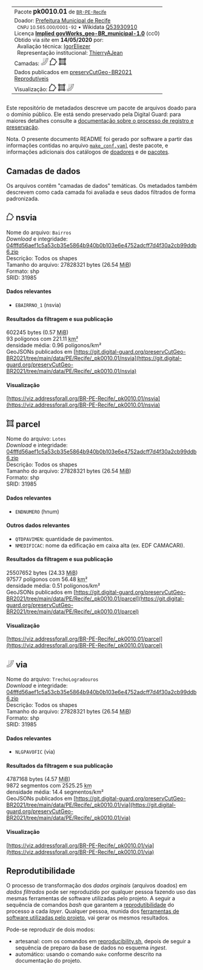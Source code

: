 <aside>
<table align="right" style="padding: 1em">
<tr><td>Pacote <big><b>pk0010.01</b></big> de <small><a target="_afacodes" title="Jurisdição" href="https://afa.codes/BR-PE-Recife">BR-PE-Recife</a></small>
</td></tr>
<tr><td>
Doador: <a rel="external" target="_doador" href="http://www2.recife.pe.gov.br">Prefeitura Municipal de Recife</a>
<br/>&nbsp; <small>CNPJ 10.565.000/0001-92</small> • Wikidata <a rel="external" target="_doador" title="link descritor Wikidata do doador" href="https://www.wikidata.org/wiki/Q53930910">Q53930910</a></small><br/>
Licença <a rel="external" target="_doador" href="https://git.digital-guard.org/licenses/blob/master/reports/implied-govWorks_geo-BR_municipal-v1.md"><b>Implied govWorks_geo-BR_municipal-1.0</b></a> (cc0)<br/>
Obtido via <i>site</i> em <b>14/05/2020</b> por:
<br/>&nbsp; Avaliação técnica: <a rel="external" target="_gitPerson" title="usuário Git" href="https://github.com/IgorEliezer">IgorEliezer</a>
<br/>&nbsp; Representação institucional: <a rel="external" target="_gitPerson" title="usuário Git" href="https://github.com/ThierryAJean">ThierryAJean</a><br/>
</td></tr>
<tr><td>Camadas: <a title="via" href="#-via"><img src="https://raw.githubusercontent.com/digital-guard/preserv/main/docs/assets/layerIcon-via.png" alt="via" width="20"/></a> <a title="nsvia" href="#-nsvia"><img src="https://raw.githubusercontent.com/digital-guard/preserv/main/docs/assets/layerIcon-nsvia.png" alt="nsvia" width="20"/></a> <a title="parcel" href="#-parcel"><img src="https://raw.githubusercontent.com/digital-guard/preserv/main/docs/assets/layerIcon-parcel.png" alt="parcel" width="20"/></a> </td></tr>
<tr><td>Dados publicados em <a href="https://git.digital-guard.org/preservCutGeo-BR2021/tree/main/data/PE/Recife/_pk0010.01">preservCutGeo-BR2021</a><br/><a href="#reprodutibilidade">Reprodutíveis</a></td></tr>
<tr><td>Visualização: <a title="nsvia" href="https://viz.addressforall.org/BR-PE-Recife/_pk0010.01/nsvia"><img src="https://raw.githubusercontent.com/digital-guard/preserv/main/docs/assets/layerIcon-nsvia.png" alt="nsvia" width="20"/></a> <a title="parcel" href="https://viz.addressforall.org/BR-PE-Recife/_pk0010.01/parcel"><img src="https://raw.githubusercontent.com/digital-guard/preserv/main/docs/assets/layerIcon-parcel.png" alt="parcel" width="20"/></a> <a title="via" href="https://viz.addressforall.org/BR-PE-Recife/_pk0010.01/via"><img src="https://raw.githubusercontent.com/digital-guard/preserv/main/docs/assets/layerIcon-via.png" alt="via" width="20"/></a> </td></tr>
</table>
</aside>

<section>

Este repositório de metadados descreve um pacote de arquivos doado para o domínio público. Ele está sendo preservado pela Digital Guard: para maiores detalhes consulte a [documentação sobre o processo de registro e preservação](https://wiki.addressforall.org/doc/Documentação_Digital-guard).

Nota. O presente documento README foi gerado por software a partir das informações contidas no arquivo [`make_conf.yaml`](https://git.digital-guard.org/preserv-BR/blob/main/data/PE/Recife/_pk0010.01/make_conf.yaml) deste pacote, e informações adicionais dos catálogos de [doadores](https://git.digital-guard.org/preserv-BR/blob/main/data/donor.csv) e de [pacotes](https://git.digital-guard.org/preserv-BR/blob/main/data/donatedPack.csv).

# Camadas de dados

Os arquivos contêm "camadas de dados" temáticas. Os metadados também descrevem como cada camada foi avaliada e seus dados filtrados de forma padronizada.

## <img src="https://raw.githubusercontent.com/digital-guard/preserv/main/docs/assets/layerIcon-nsvia.png" alt="nsvia" width="20"/> nsvia

Nome do arquivo: `Bairros`<br/>*Download* e integridade: [04fffd56aef1c5a53cb35e5864b940b0b103e6e4752adcff7d4f30a2cb99ddb6.zip](http://dl.digital-guard.org/04fffd56aef1c5a53cb35e5864b940b0b103e6e4752adcff7d4f30a2cb99ddb6.zip)<br/>Descrição: Todos os shapes<br/>Tamanho do arquivo: 27828321 bytes (26.54 <abbr title="mebibyte">MiB</abbr>)<br/>Formato: shp<br/>SRID: 31985

#### Dados relevantes
* `EBAIRRNO_1` (nsvia)

#### Resultados da filtragem e sua publicação
602245 bytes (0.57 <abbr title="mebibyte">MiB</abbr>)<br/>93 polígonos com 221.11 <abbr title="quilômetros quadrados">km²</abbr><br/>densidade média: 0.96 polígonos/km²<br/>GeoJSONs publicados em [https://git.digital-guard.org/preservCutGeo-BR2021/tree/main/data/PE/Recife/_pk0010.01/nsvia](https://git.digital-guard.org/preservCutGeo-BR2021/tree/main/data/PE/Recife/_pk0010.01/nsvia)

#### Visualização
[https://viz.addressforall.org/BR-PE-Recife/_pk0010.01/nsvia](https://viz.addressforall.org/BR-PE-Recife/_pk0010.01/nsvia)
## <img src="https://raw.githubusercontent.com/digital-guard/preserv/main/docs/assets/layerIcon-parcel.png" alt="parcel" width="20"/> parcel

Nome do arquivo: `Lotes`<br/>*Download* e integridade: [04fffd56aef1c5a53cb35e5864b940b0b103e6e4752adcff7d4f30a2cb99ddb6.zip](http://dl.digital-guard.org/04fffd56aef1c5a53cb35e5864b940b0b103e6e4752adcff7d4f30a2cb99ddb6.zip)<br/>Descrição: Todos os shapes<br/>Tamanho do arquivo: 27828321 bytes (26.54 <abbr title="mebibyte">MiB</abbr>)<br/>Formato: shp<br/>SRID: 31985

#### Dados relevantes
* `ENDNUMERO` (hnum)

#### Outros dados relevantes
* `QTDPAVIMEN`: quantidade de pavimentos.
* `NMEDIFICAC`: nome da edificação em caixa alta (ex. EDF CAMACARI).

#### Resultados da filtragem e sua publicação
25507652 bytes (24.33 <abbr title="mebibyte">MiB</abbr>)<br/>97577 polígonos com 56.48 <abbr title="quilômetros quadrados">km²</abbr><br/>densidade média: 0.51 polígonos/km²<br/>GeoJSONs publicados em [https://git.digital-guard.org/preservCutGeo-BR2021/tree/main/data/PE/Recife/_pk0010.01/parcel](https://git.digital-guard.org/preservCutGeo-BR2021/tree/main/data/PE/Recife/_pk0010.01/parcel)

#### Visualização
[https://viz.addressforall.org/BR-PE-Recife/_pk0010.01/parcel](https://viz.addressforall.org/BR-PE-Recife/_pk0010.01/parcel)
## <img src="https://raw.githubusercontent.com/digital-guard/preserv/main/docs/assets/layerIcon-via.png" alt="via" width="20"/> via

Nome do arquivo: `TrechoLogradouros`<br/>*Download* e integridade: [04fffd56aef1c5a53cb35e5864b940b0b103e6e4752adcff7d4f30a2cb99ddb6.zip](http://dl.digital-guard.org/04fffd56aef1c5a53cb35e5864b940b0b103e6e4752adcff7d4f30a2cb99ddb6.zip)<br/>Descrição: Todos os shapes<br/>Tamanho do arquivo: 27828321 bytes (26.54 <abbr title="mebibyte">MiB</abbr>)<br/>Formato: shp<br/>SRID: 31985

#### Dados relevantes
* `NLGPAVOFIC` (via)

#### Resultados da filtragem e sua publicação
4787168 bytes (4.57 <abbr title="mebibyte">MiB</abbr>)<br/>9872 segmentos com 2525.25 <abbr title="quilômetros">km</abbr><br/>densidade média: 14.4 segmentos/km²<br/>GeoJSONs publicados em [https://git.digital-guard.org/preservCutGeo-BR2021/tree/main/data/PE/Recife/_pk0010.01/via](https://git.digital-guard.org/preservCutGeo-BR2021/tree/main/data/PE/Recife/_pk0010.01/via)

#### Visualização
[https://viz.addressforall.org/BR-PE-Recife/_pk0010.01/via](https://viz.addressforall.org/BR-PE-Recife/_pk0010.01/via)

</section>
<section>

# Reprodutibilidade

O processo de transformação dos *dados orginais* (arquivos doados) em *dados filtrados* pode ser reproduzido por qualquer pessoa fazendo uso das mesmas ferramentas de software utilizadas pelo projeto. A seguir a sequência de comandos *bash* que garantem a [reprodutibilidade](https://en.wikipedia.org/wiki/Reproducibility) do processo a cada *layer*. Qualquer pessoa, munida dos [ferramentas de software utilizadas pelo projeto](https://git.AddressForAll.org/suporte/blob/master/docs/pt/infra.md#ambientes-e-ferramentas-de-uso-geral), vai gerar os mesmos resultados.

Pode-se reproduzir de dois modos:
* artesanal: com os comandos em [reproducibility.sh](https://git.digital-guard.org/preserv-BR/blob/main/data/PE/Recife/_pk0010.01/reproducibility.sh), depois de seguir a sequência de preparo da base de dados no esquema *ingest*.
* automático: usando o comando `make` conforme descrito na documentação do projeto.

</section>

